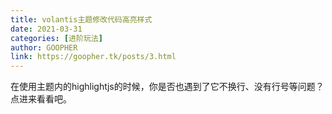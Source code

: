 ```yaml
---
title: volantis主题修改代码高亮样式
date: 2021-03-31
categories: [进阶玩法]
author: GOOPHER
link: https://goopher.tk/posts/3.html
---
```

在使用主题内的highlightjs的时候，你是否也遇到了它不换行、没有行号等问题？点进来看看吧。
<!-- more -->